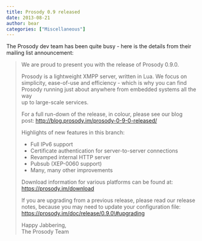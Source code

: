 ```yaml
---
title: Prosody 0.9 released
date: 2013-08-21
author: bear
categories: ["Miscellaneous"]
---
```


The Prosody dev team has been quite busy - here is the details from their mailing list announcement:

> We are proud to present you with the release of Prosody 0.9.0. 
> 
> Prosody is a lightweight XMPP server, written in Lua. We focus on   
>  simplicity, ease-of-use and efficiency - which is why you can find   
>  Prosody running just about anywhere from embedded systems all the way   
>  up to large-scale services. 
> 
> For a full run-down of the release, in colour, please see our blog   
>  post: http://blog.prosody.im/prosody-0-9-0-released/ 
> 
> Highlights of new features in this branch: 
> 
> - Full IPv6 support   
> - Certificate authentication for server-to-server connections   
>  - Revamped internal HTTP server   
>  - Pubsub (XEP-0060 support)   
>  - Many, many other improvements 
> 
> Download information for various platforms can be found at:   
>  https://prosody.im/download 
> 
> If you are upgrading from a previous release, please read our release   
>  notes, because you may need to update your configuration file:   
>  https://prosody.im/doc/release/0.9.0\#upgrading 
> 
> Happy Jabbering,   
>  The Prosody Team
